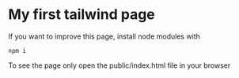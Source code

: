 # My first tailwind page

If you want to improve this page, install node modules with

    npm i

To see the page only open the public/index.html file in your browser
